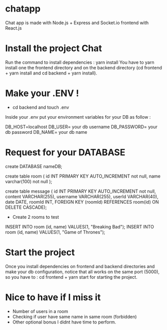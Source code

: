 # chatapp

Chat app is made with Node.js + Express and Socket.io
frontend with React.js

# Install the project Chat

Run the command to install dependencies : yarn install
You have to yarn install one the frontend directory and on the backend directory (cd frontend + yarn install and cd backend + yarn install).

# Make your .ENV ! 

- cd backend and touch .env

Inside your .env put your environment variables for your DB
as follow : 

DB_HOST=localhost
DB_USER= your db username
DB_PASSWORD= your db password
DB_NAME= your db name


# Request for your DATABASE

create DATABASE nameDB;

create table room ( id INT PRIMARY KEY AUTO_INCREMENT not null, name varchar(100) not null );

create table message ( id INT PRIMARY KEY AUTO_INCREMENT not null, content VARCHAR(255), username VARCHAR(255), userId VARCHAR(40), date DATE, roomId INT, FOREIGN KEY (roomId) REFERENCES room(id) ON DELETE CASCADE);

- Create 2 rooms to test

INSERT INTO room (id, name) VALUES(1, "Breaking Bad"); 
INSERT INTO room (id, name) VALUES(1, "Game of Thrones"); 

# Start the project

Once you install dependencies on frontend and backend directories and make your db configuration,
notice that all works on the same port (5000), so you have to : 
cd frontend + yarn start for starting the project.

# Nice to have if I miss it

- Number of users in a room
- Checking if user have same name in same room (forbidden)
- Other optional bonus I didnt have time to perform. 